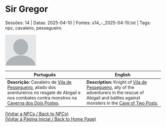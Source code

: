 
# Sir Gregor

Sessões: 14 | Datas: 2025-04-10 | Fontes: s14_-_2025-04-10.txt | Tags: npc, cavaleiro, pessegueiro

![Sir Gregor](blank.png)

| Português | English |
|-----------|---------|
| **Descrição:** Cavaleiro de [Vila de Pessegueiro](vila_de_pessegueiro.md), aliado dos aventureiros no resgate de Abigail e nos combates contra monstros na [Caverna dos Dois Postes](caverna_dos_dois_postes.md). | **Description:** Knight of [Vila de Pessegueiro](vila_de_pessegueiro.md), ally of the adventurers in the rescue of Abigail and battles against monsters in the [Cave of Two Posts](caverna_dos_dois_postes.md). |

[(Voltar a NPCs / Back to NPCs)](npcs_list.md)  
[(Voltar à Página Inicial / Back to Home Page)](../../home.md)


























